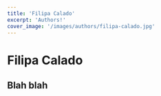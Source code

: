 ```yaml
---
title: 'Filipa Calado'
excerpt: 'Authors!'
cover_image: '/images/authors/filipa-calado.jpg'
---
```


# Filipa Calado

## Blah blah